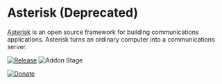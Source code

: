 # Asterisk (Deprecated)

[Asterisk](https://www.asterisk.org/) is an open source framework for building communications applications. Asterisk turns an ordinary computer into a communications server.

[![Release][release-badge]][release]
![Addon Stage][stage-badge]

[![Donate][donation-badge]][donation-url]


[stage-badge]: https://img.shields.io/badge/Addon%20stage-deprecated-lightgrey.svg

[release-badge]: https://img.shields.io/badge/version-v1.1.1-blue.svg
[release]: https://github.com/Poeschl-HomeAssistant-Addons/asterisk/tree/v1.1.1

[donation-badge]: https://img.shields.io/badge/Buy%20me%20a%20coffee-%23d32f2f?logo=buy-me-a-coffee&style=for-the-badge&logoColor=white
[donation-url]: https://www.buymeacoffee.com/Poeschl

